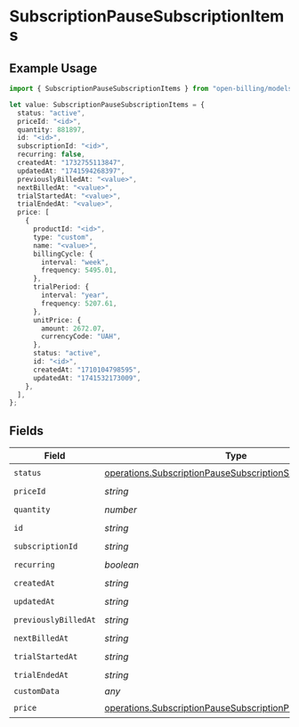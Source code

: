 # SubscriptionPauseSubscriptionItems

## Example Usage

```typescript
import { SubscriptionPauseSubscriptionItems } from "open-billing/models/operations";

let value: SubscriptionPauseSubscriptionItems = {
  status: "active",
  priceId: "<id>",
  quantity: 881897,
  id: "<id>",
  subscriptionId: "<id>",
  recurring: false,
  createdAt: "1732755113847",
  updatedAt: "1741594268397",
  previouslyBilledAt: "<value>",
  nextBilledAt: "<value>",
  trialStartedAt: "<value>",
  trialEndedAt: "<value>",
  price: [
    {
      productId: "<id>",
      type: "custom",
      name: "<value>",
      billingCycle: {
        interval: "week",
        frequency: 5495.01,
      },
      trialPeriod: {
        interval: "year",
        frequency: 5207.61,
      },
      unitPrice: {
        amount: 2672.07,
        currencyCode: "UAH",
      },
      status: "active",
      id: "<id>",
      createdAt: "1710104798595",
      updatedAt: "1741532173009",
    },
  ],
};
```

## Fields

| Field                                                                                                                                      | Type                                                                                                                                       | Required                                                                                                                                   | Description                                                                                                                                |
| ------------------------------------------------------------------------------------------------------------------------------------------ | ------------------------------------------------------------------------------------------------------------------------------------------ | ------------------------------------------------------------------------------------------------------------------------------------------ | ------------------------------------------------------------------------------------------------------------------------------------------ |
| `status`                                                                                                                                   | [operations.SubscriptionPauseSubscriptionSubscriptionsStatus](../../models/operations/subscriptionpausesubscriptionsubscriptionsstatus.md) | :heavy_check_mark:                                                                                                                         | N/A                                                                                                                                        |
| `priceId`                                                                                                                                  | *string*                                                                                                                                   | :heavy_check_mark:                                                                                                                         | N/A                                                                                                                                        |
| `quantity`                                                                                                                                 | *number*                                                                                                                                   | :heavy_check_mark:                                                                                                                         | N/A                                                                                                                                        |
| `id`                                                                                                                                       | *string*                                                                                                                                   | :heavy_check_mark:                                                                                                                         | N/A                                                                                                                                        |
| `subscriptionId`                                                                                                                           | *string*                                                                                                                                   | :heavy_check_mark:                                                                                                                         | N/A                                                                                                                                        |
| `recurring`                                                                                                                                | *boolean*                                                                                                                                  | :heavy_check_mark:                                                                                                                         | N/A                                                                                                                                        |
| `createdAt`                                                                                                                                | *string*                                                                                                                                   | :heavy_check_mark:                                                                                                                         | N/A                                                                                                                                        |
| `updatedAt`                                                                                                                                | *string*                                                                                                                                   | :heavy_check_mark:                                                                                                                         | N/A                                                                                                                                        |
| `previouslyBilledAt`                                                                                                                       | *string*                                                                                                                                   | :heavy_check_mark:                                                                                                                         | N/A                                                                                                                                        |
| `nextBilledAt`                                                                                                                             | *string*                                                                                                                                   | :heavy_check_mark:                                                                                                                         | N/A                                                                                                                                        |
| `trialStartedAt`                                                                                                                           | *string*                                                                                                                                   | :heavy_check_mark:                                                                                                                         | N/A                                                                                                                                        |
| `trialEndedAt`                                                                                                                             | *string*                                                                                                                                   | :heavy_check_mark:                                                                                                                         | N/A                                                                                                                                        |
| `customData`                                                                                                                               | *any*                                                                                                                                      | :heavy_minus_sign:                                                                                                                         | N/A                                                                                                                                        |
| `price`                                                                                                                                    | [operations.SubscriptionPauseSubscriptionPrice](../../models/operations/subscriptionpausesubscriptionprice.md)[]                           | :heavy_check_mark:                                                                                                                         | N/A                                                                                                                                        |